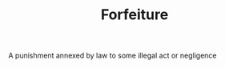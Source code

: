 ---
title: Forfeiture
letter: F
permalink: "/definitions/bld-forfeiture.html"
body: 1. A punishment annexed by law to some illegal act or negligence
published_at: '2018-07-07'
source: Black's Law Dictionary 2nd Ed (1910)
layout: post
---